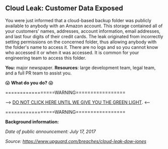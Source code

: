 ## Cloud Leak: Customer Data Exposed

You were just informed that a cloud-based backup folder was publicly available to anybody with an Amazon account. This storage contained all of your customers' names, addresses, account information, email addresses, and last four digits of their credit cards. The leak originated from incorrectly setting permissions on the concerned folder, thus allowing anybody with the folder's name to access it. There are no logs and so you cannot know who accessed it or when it was accessed. It is common for your engineering team to access this folder.

**You:** major newspaper.
**Resources**: large development team, legal team, and a full PR team to assist you.

😱 **What do you do?** 😱

=================WARNING=================

--> [DO NOT CLICK HERE UNTIL WE GIVE YOU THE GREEN LIGHT](https://github.com/laurenbenichou/SRCCON-2017-scenarios/blob/master/scenarios/cloud-leak-1-twist.md). <--

=================WARNING=================


**Background information:**

*Date of public announcement: July 17, 2017*

*Source: https://www.upguard.com/breaches/cloud-leak-dow-jones*
